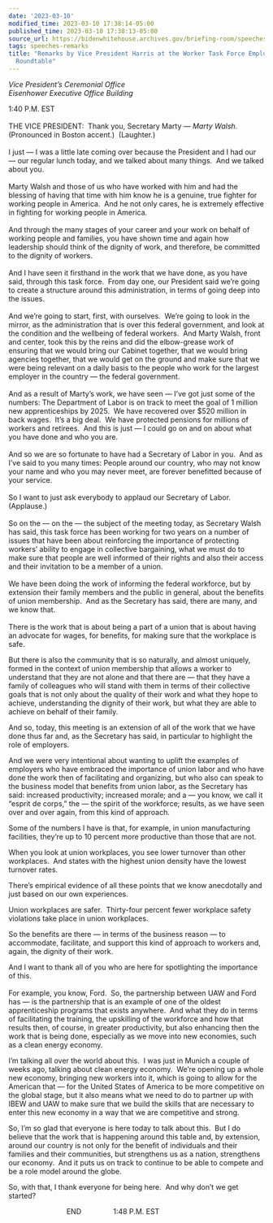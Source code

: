 ```yaml
---
date: '2023-03-10'
modified_time: 2023-03-10 17:38:14-05:00
published_time: 2023-03-10 17:38:13-05:00
source_url: https://bidenwhitehouse.archives.gov/briefing-room/speeches-remarks/2023/03/10/remarks-by-vice-president-harris-at-the-worker-task-force-employers-roundtable/
tags: speeches-remarks
title: "Remarks by Vice President Harris at the Worker Task Force Employers\u2019\_\
  Roundtable"
---
```

 
*Vice President’s Ceremonial Office  
*Eisenhower Executive Office Building**

1:40 P.M. EST  
   
THE VICE PRESIDENT:  Thank you, Secretary Marty — *Marty Walsh*. 
(Pronounced in Boston accent.)  (Laughter.)  
   
I just — I was a little late coming over because the President and I had
our — our regular lunch today, and we talked about many things.  And we
talked about you.   
   
Marty Walsh and those of us who have worked with him and had the
blessing of having that time with him know he is a genuine, true fighter
for working people in America.  And he not only cares, he is extremely
effective in fighting for working people in America.   
   
And through the many stages of your career and your work on behalf of
working people and families, you have shown time and again how
leadership should think of the dignity of work, and therefore, be
committed to the dignity of workers.   
   
And I have seen it firsthand in the work that we have done, as you have
said, through this task force.  From day one, our President said we’re
going to create a structure around this administration, in terms of
going deep into the issues.  
   
And we’re going to start, first, with ourselves.  We’re going to look in
the mirror, as the administration that is over this federal government,
and look at the condition and the wellbeing of federal workers.  And
Marty Walsh, front and center, took this by the reins and did the
elbow-grease work of ensuring that we would bring our Cabinet together,
that we would bring agencies together, that we would get on the ground
and make sure that we were being relevant on a daily basis to the people
who work for the largest employer in the country — the federal
government.  
   
And as a result of Marty’s work, we have seen — I’ve got just some of
the numbers: The Department of Labor is on track to meet the goal of 1
million new apprenticeships by 2025.  We have recovered over $520
million in back wages.  It’s a big deal.  We have protected pensions for
millions of workers and retirees.  And this is just — I could go on and
on about what you have done and who you are.   
   
And so we are so fortunate to have had a Secretary of Labor in you.  And
as I’ve said to you many times: People around our country, who may not
know your name and who you may never meet, are forever benefitted
because of your service.  
   
So I want to just ask everybody to applaud our Secretary of Labor. 
(Applause.)  
   
So on the — on the — the subject of the meeting today, as Secretary
Walsh has said, this task force has been working for two years on a
number of issues that have been about reinforcing the importance of
protecting workers’ ability to engage in collective bargaining, what we
must do to make sure that people are well informed of their rights and
also their access and their invitation to be a member of a union.  
   
We have been doing the work of informing the federal workforce, but by
extension their family members and the public in general, about the
benefits of union membership.  And as the Secretary has said, there are
many, and we know that.   
   
There is the work that is about being a part of a union that is about
having an advocate for wages, for benefits, for making sure that the
workplace is safe.   
  
But there is also the community that is so naturally, and almost
uniquely, formed in the context of union membership that allows a worker
to understand that they are not alone and that there are — that they
have a family of colleagues who will stand with them in terms of their
collective goals that is not only about the quality of their work and
what they hope to achieve, understanding the dignity of their work, but
what they are able to achieve on behalf of their family.  
  
And so, today, this meeting is an extension of all of the work that we
have done thus far and, as the Secretary has said, in particular to
highlight the role of employers.   
  
And we were very intentional about wanting to uplift the examples of
employers who have embraced the importance of union labor and who have
done the work then of facilitating and organizing, but who also can
speak to the business model that benefits from union labor, as the
Secretary has said: increased productivity; increased morale; and a —
you know, we call it “esprit de corps,” the — the spirit of the
workforce; results, as we have seen over and over again, from this kind
of approach.  
  
Some of the numbers I have is that, for example, in union manufacturing
facilities, they’re up to 10 percent more productive than those that are
not.  
  
When you look at union workplaces, you see lower turnover than other
workplaces.  And states with the highest union density have the lowest
turnover rates.  
  
There’s empirical evidence of all these points that we know anecdotally
and just based on our own experiences.  
  
Union workplaces are safer.  Thirty-four percent fewer workplace safety
violations take place in union workplaces.  
  
So the benefits are there — in terms of the business reason — to
accommodate, facilitate, and support this kind of approach to workers
and, again, the dignity of their work.  
  
And I want to thank all of you who are here for spotlighting the
importance of this.  
   
For example, you know, Ford.  So, the partnership between UAW and Ford
has — is the partnership that is an example of one of the oldest
apprenticeship programs that exists anywhere.  And what they do in terms
of facilitating the training, the upskilling of the workforce and how
that results then, of course, in greater productivity, but also
enhancing then the work that is being done, especially as we move into
new economies, such as a clean energy economy.  
  
I’m talking all over the world about this.  I was just in Munich a
couple of weeks ago, talking about clean energy economy.  We’re opening
up a whole new economy, bringing new workers into it, which is going to
allow for the American that — for the United States of America to be
more competitive on the global stage, but it also means what we need to
do to partner up with IBEW and UAW to make sure that we build the skills
that are necessary to enter this new economy in a way that we are
competitive and strong.  
  
So, I’m so glad that everyone is here today to talk about this.  But I
do believe that the work that is happening around this table and, by
extension, around our country is not only for the benefit of individuals
and their families and their communities, but strengthens us as a
nation, strengthens our economy.  And it puts us on track to continue to
be able to compete and be a role model around the globe.  
  
So, with that, I thank everyone for being here.  And why don’t we get
started?  
  
                             END                1:48 P.M. EST  
  

  
 
